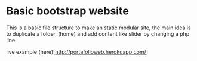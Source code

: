 # Basic bootstrap website

This is a basic file structure to make an static modular site, the main idea is to duplicate a folder, (home) and add content like slider by changing a php line

live example 
(here)[http://portafolioweb.herokuapp.com/]
